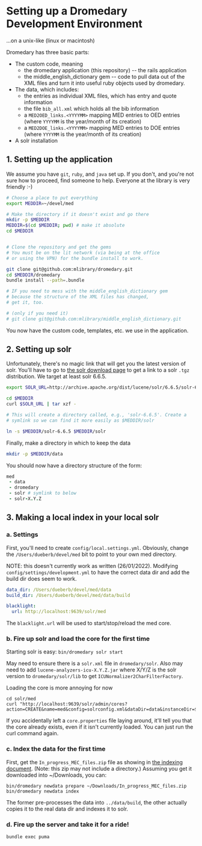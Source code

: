 # Setting up a Dromedary Development Environment

...on a unix-like (linux or macintosh)

Dromedary has three basic parts:

* The custom code, meaning 
  * the dromedary application (this repository) -- the rails application
  * the middle_english_dictionary gem -- code to pull data out of the 
    XML files and turn it into useful ruby objects used by dromedary.
* The data, which includes:
  * the entries as individual XML files, which has entry and quote information
  * the file `bib_all.xml` which holds all the bib information
  * a `MED2OED_links.<YYYYMM>` mapping MED entries to OED entries (where `YYYYMM`
    is the year/month of its creation)
  *  a `MED2DOE_links.<YYYYMM>` mapping MED entries to DOE entries (where `YYYYMM`
        is the year/month of its creation)
* A solr installation


## 1. Setting up the application

We assume you have `git`, `ruby`, and `java` set up. If you don't, and you're
not sure how to proceed, find someone to help. Everyone at the library is 
very friendly :-)

```bash
# Choose a place to put everything
export MEDDIR=~/devel/med

# Make the directory if it doesn't exist and go there
mkdir -p $MEDDIR
MEDDIR=$(cd $MEDDIR; pwd) # make it absolute
cd $MEDDIR


# Clone the repository and get the gems
# You must be on the lit network (via being at the office
# or using the VPN) for the bundle install to work.

git clone git@github.com:mlibrary/dromedary.git
cd $MEDDIR/dromedary
bundle install --path=.bundle

# IF you need to mess with the middle_english_dictionary gem
# because the structure of the XML files has changed,
# get it, too.

# (only if you need it)
# git clone git@github.com:mlibrary/middle_english_dictionary.git

```

You now have the custom code, templates, etc. we use in the application.

## 2. Setting up solr

Unfortunately, there's no magic link that will get you the latest version of
solr.  You'll have to go to [the solr download page](http://lucene.apache.org/solr/downloads.html)
to get a link to a solr `.tgz` distribution. We target at least solr 6.6.5.

```bash
export SOLR_URL=http://archive.apache.org/dist/lucene/solr/6.6.5/solr-6.6.5.tgz

cd $MEDDIR
curl $SOLR_URL | tar xzf -

# This will create a directory called, e.g., 'solr-6.6.5'. Create a 
# symlink so we can find it more easily as $MEDDIR/solr

ln -s $MEDDIR/solr-6.6.5 $MEDDIR/solr

```

Finally, make a directory in which to keep the data

```bash
mkdir -p $MEDDIR/data
```

You should now have a directory structure of the form:
```ruby
med
 - data
 - dromedary
 - solr # symlink to below
 - solr-X.Y.Z
```

## 3. Making a local index in your local solr

### a. Settings

First, you'll need to create `config/local.settings.yml`. Obviously,
change the `/Users/dueberb/devel/med` bit to point to your own 
med directory.

NOTE: this doesn't currently work as written (26/01/2022). Modifying
`config/settings/development.yml` to have the correct data dir and add the 
build dir does seem to work. 

```yaml
data_dir: /Users/dueberb/devel/med/data
build_dir: /Users/dueberb/devel/med/data/build

blacklight:
  url: http://localhost:9639/solr/med

```

The `blacklight.url` will be used to start/stop/reload the med core.

### b. Fire up solr and load the core for the first time

Starting solr is easy: `bin/dromedary solr start`

May need to ensure there is a `solr.xml` file in `dromedary/solr`. 
Also may need to add `lucene-analyzers-icu-X.Y.Z.jar` where X/Y/Z is the solr version
 to `dromedary/solr/lib` to get `ICUNormalizer2CharFilterFactory`.

Loading the core is more annoying for now

```
cd solr/med
curl "http://localhost:9639/solr/admin/cores?action=CREATE&name=med&config=solrconfig.xml&dataDir=data&instanceDir=$(pwd)&wt=json"
```

If you accidentally left a `core.properties` file laying around, it'll tell you that the core already
exists, even if it isn't currently loaded. You can just run the curl command again.

### c. Index the data for the first time

First, get the `In_progress_MEC_files.zip` file as showing in [the indexing document](indexing.md). 
(Note: this zip may not include a directory.) 
Assuming you get it downloaded into ~/Downloads, you can:

`bin/dromedary newdata prepare ~/Downloads/In_progress_MEC_files.zip`
`bin/dromedary newdata index`

The former pre-processes the data into `../data/build`, the other
actually copies it to the real data dir and indexes it to solr.

### d. Fire up the server and take it for a ride!

`bundle exec puma`


